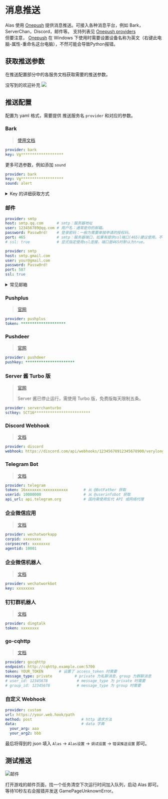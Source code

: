# 消息推送

Alas 使用 [Onepush](https://github.com/y1ndan/onepush) 提供消息推送。可接入各种消息平台，例如 Bark，ServerChan，Discord，邮件等。
支持列表见 [Onepush providers](https://github.com/y1ndan/onepush/tree/main/onepush/providers)  
但要注意， [Onepush](https://github.com/y1ndan/onepush) 在 Windows 下使用时需要设置设备名称为英文（右键此电脑-属性-重命名这台电脑），不然可能会导致Python报错。

## 获取推送参数

在推送配置部分中的各服务文档获取需要的推送参数。

没写到的欢迎补充 ![](https://img.shields.io/badge/help-wanted-blueviolet) 

## 推送配置

配置为 yaml 格式，需要提供 推送服务名 `provider` 和对应的参数。

### Bark

> [使用文档](https://bark.day.app)

```yaml
provider: bark
key: Vg*******************
```

更多可选参数，例如添加 `sound`

```yaml
provider: bark
key: Vg*******************
sound: alert
```

<details>
<summary>Key 的详细获取方式</summary>

以 [Bark](https://apps.apple.com/us/app/bark-customed-notifications/id1403753865) 为例，在 Onepush 仓库中，查看 [providers/bark.py](https://github.com/y1ndan/onepush/blob/main/onepush/providers/bark.py) 
```python
    _params = {
        'required': ['key'],
```
表示该推送方法需要填写参数 `key`。

使用默认服务器时，在服务器列表中可以找到 `key` (红框标示处)
<details>
<summary>展开图片</summary>

![image](https://user-images.githubusercontent.com/22175295/185565400-e7d99352-be45-403b-9d10-463da6863c31.png)
</details>

即 `Vg*******************`

如果你有自己的 bark 服务器，需要将完整链接作为 `key`  

即 `https://bark.xxx.xxx/Fkq5***************`  
</details>


### 邮件

```yaml
provider: smtp
host: smtp.qq.com      # smtp：服务器地址
user: 123456789@qq.com # 用户名：通常是你的邮箱。
password: Passw0rd!    # 登录密码：一般为需要单独申请的授权码。
port: 465              # smtp：服务器端口，如果有提供ssl端口(465)建议使用。不填写时默认为 25
# ssl: true            # 显式指定使用ssl连接，端口是465时默认为true。
```

```yaml
provider: smtp
host: smtp.gmail.com
user: your@gmail.com
password: Passw0rd!
port: 587
ssl: true

```

<details>
<summary>常见邮箱</summary>

* 163邮箱: https://note.youdao.com/ynoteshare/index.html?id=f9fef46114fb922b45460f4f55d96853
  - host: `smtp.163.com`
  - port: `465`

* qq邮箱: https://service.mail.qq.com/cgi-bin/help?subtype=1&&no=166&&id=28
  - host: `smtp.qq.com`
  - port: `465`

* gmail: https://support.google.com/mail/answer/7104828?hl=zh-Hans
  - host: `smtp.gmail.com`
  - port: `587`
  - ssl: `true`

</details>


### Pushplus

> [官网](https://www.pushplus.plus/)

```yaml
provider: pushplus
token: ********************
```

### Pushdeer

> [官网](https://www.pushdeer.com/product.html)

```yaml
provider: pushdeer
pushkey: **********************
```

### Server 酱 Turbo 版

> [官网](https://sct.ftqq.com/)
> 
> Server 酱已停止运行，需使用 Turbo 版，免费版每天限制五条。

```yaml
provider: serverchanturbo 
sctkey: SCT16*************************
```

### Discord Webhook

> [文档](https://support.discord.com/hc/en-us/articles/228383668-Intro-to-Webhooks)

```yaml
provider: discord 
webhook: https://discord.com/api/webhooks/12345678912345678900/verylongstring_veryveryverylongrandomstring
```

### Telegram Bot

> [文档](https://core.telegram.org/bots/api#sendmessage)

```yaml
provider: telegram
token: 16xxxxxxx:xxxxxxxxxxx       # 从 @BotFather 获取
userid: 10000000                   # 从 @userinfobot 获取
api_url: api.telegram.org          # 国内需使用反代 API 或网络代理
```

### 企业微信应用

> [文档](https://work.weixin.qq.com/api/doc/90000/90135/90236)

```yaml
provider: wechatworkapp
corpid: xxxxxxxx
corpsecret: xxxxxxxx
agentid: 10001
```

### 企业微信机器人

> [文档](https://work.weixin.qq.com/api/doc/90000/90136/91770)

```yaml
provider: wechatworkbot
key: xxxxxxxx
```

### 钉钉群机器人

> [文档](https://open.dingtalk.com/document/robots/custom-robot-access)

```yaml
provider: dingtalk
token: xxxxxxxx
```

### go-cqhttp

> [文档](https://docs.go-cqhttp.org/api/#%E5%8F%91%E9%80%81%E6%B6%88%E6%81%AF)

```yaml
provider: gocqhttp
endpoint: http://cqhttp.example.com:5700
token: YOUR_TOKEN       # 设置了 access_token 时需要
message_type: private          # private 为私聊消息，group 为群聊消息
# user_id: 12345678             # message_type 为 private 时需要
# group_id: 12345678            # message_type 为 group 时需要
```

### 自定义 Webhook
```yaml
provider: custom
url: https://your.web.hook/path
method: post                      # http 请求方法
data:                             # data 字典
  your_arg: aaa
  your_arg2: bbb
```

最后将得到的 json 填入 `Alas` -> `Alas设置` -> `调试设置` -> `错误推送设置` 即可。

## 测试推送
![邮件](/manual/quick-start/message/mail.png)

打开游戏的邮件页面，找一个任务清空下次运行时间加入队列，启动 Alas 即可。等待10秒左右会报错并发送 GamePageUnknownError。